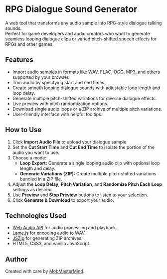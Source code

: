# RPG Dialogue Sound Generator

A web tool that transforms any audio sample into RPG-style dialogue talking sounds.  
Perfect for game developers and audio creators who want to generate seamless looping dialogue clips or varied pitch-shifted speech effects for RPGs and other games.

## Features

- Import audio samples in formats like WAV, FLAC, OGG, MP3, and others supported by your browser.
- Trim audio by specifying start and end times.
- Create smooth looping dialogue sounds with adjustable loop length and loop delay.
- Generate multiple pitch-shifted variations for diverse dialogue effects.
- Live preview with pitch randomization options.
- Download single audio loops or a ZIP archive of multiple pitch variations.
- User-friendly interface with helpful tooltips.

## How to Use

1. Click **Import Audio File** to upload your dialogue sample.
2. Set the **Cut Start Time** and **Cut End Time** to isolate the portion of the audio you want to use.
3. Choose a mode:
   - **Loop Export:** Generate a single looping audio clip with optional loop length and delay.
   - **Generate Variations (ZIP):** Create multiple pitch-shifted variations bundled in a ZIP file.
4. Adjust the **Loop Delay**, **Pitch Variation**, and **Randomize Pitch Each Loop** settings as desired.
5. Use **Preview** and **Stop Preview** buttons to listen to your selection.
6. Click **Generate & Download** to export your audio.

## Technologies Used

- [Web Audio API](https://developer.mozilla.org/en-US/docs/Web/API/Web_Audio_API) for audio processing and playback.
- [Lame.js](https://github.com/zhuker/lamejs) for encoding audio to WAV.
- [JSZip](https://stuk.github.io/jszip/) for generating ZIP archives.
- HTML5, CSS3, and vanilla JavaScript.

## Author

Created with care by [MobMasterMind](https://github.com/MobMasterMind).
